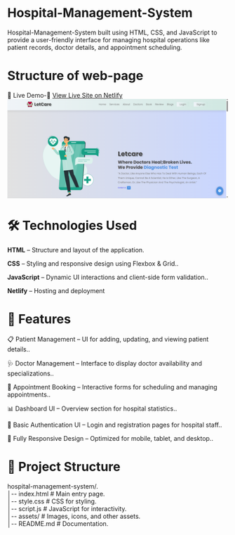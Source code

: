 # Hospital-Management-System

Hospital-Management-System built using HTML, CSS, and JavaScript to provide a user-friendly interface for managing hospital operations like patient records, doctor details, and appointment scheduling.

# Structure of web-page
 🚀 Live Demo-🔗 [View Live Site on Netlify](http://letcare-hospital.netlify.app)
![image](https://github.com/rohit159159/Hospital-Management-System/blob/cbd6ef9b79413ea47ead3856b9d2083c83ff93c5/Screenshot%202025-05-03%20182805.png)
# 🛠️ Technologies Used

**HTML** – Structure and layout of the application.<br>

**CSS** – Styling and responsive design using Flexbox & Grid..<br>

**JavaScript** – Dynamic UI interactions and client-side form validation..<br>

**Netlify** – Hosting and deployment <br>


# 🚀 Features

📋 Patient Management – UI for adding, updating, and viewing patient details..<br>

🩺 Doctor Management – Interface to display doctor availability and specializations..<br>

📅 Appointment Booking – Interactive forms for scheduling and managing appointments..<br>

📊 Dashboard UI – Overview section for hospital statistics..<br>

🔐 Basic Authentication UI – Login and registration pages for hospital staff..<br>

🎨 Fully Responsive Design – Optimized for mobile, tablet, and desktop..<br>


# 📂 Project Structure

hospital-management-system/.<br>
│-- index.html # Main entry page.<br>
│-- style.css # CSS for styling.<br>
│-- script.js # JavaScript for interactivity.<br>
│-- assets/ # Images, icons, and other assets.<br>
│-- README.md # Documentation.<br>
